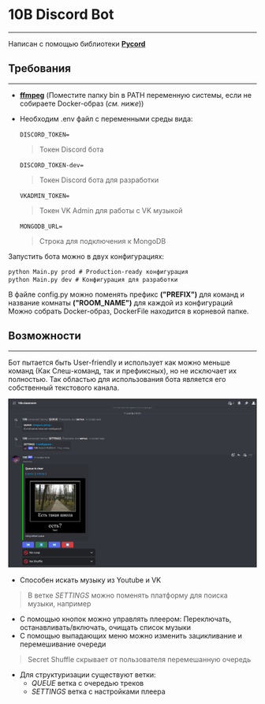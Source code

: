 # 10B Discord Bot

---
Написан с помощью библиотеки **[Pycord](https://github.com/Pycord-Development/pycord)**
## Требования

---
- **[ffmpeg](https://ffmpeg.org/download.html)** (Поместите папку bin в PATH переменную системы, если не собираете Docker-образ (*см. ниже*))
- Необходим .env файл с переменными среды вида:  

    `DISCORD_TOKEN=`  
    >Токен Discord бота  

    `DISCORD_TOKEN-dev=`  
    >Токен Discord бота для разработки

    `VKADMIN_TOKEN=`
    >Токен VK Admin для работы с VK музыкой

    `MONGODB_URL=`
    >Строка для подключения к MongoDB

Запустить бота можно в двух конфигурациях:  
```
python Main.py prod # Production-ready конфигурация
python Main.py dev # Конфигурация для разработки
```

В файле config.py можно поменять префикс **("PREFIX")** для команд и название комнаты **("ROOM_NAME")** для каждой из конфигураций  
Можно собрать Docker-образ, DockerFile находится в корневой папке.

## Возможности

---
Бот пытается быть User-friendly и использует как можно меньше команд (Как Слеш-команд, так и префиксных), но не исключает их полностью. Так областью для использования бота является его собственный текстового канала.

![Скриншот Канала](/README/TextChannel.png)

- Способен искать музыку из Youtube и VK  
>В ветке *SETTINGS* можно поменять платформу для поиска музыки, например  
- С помощью кнопок можно управлять плеером: Переключать, останавливать/включать, очищать список музыки
- С помощью выпадающих меню можно изменить зацикливание и перемешивание очереди
>Secret Shuffle скрывает от пользователя перемешанную очередь  
- Для структуризации существуют ветки:
    - *QUEUE* ветка с очередью треков
    - *SETTINGS* ветка с настройками плеера
